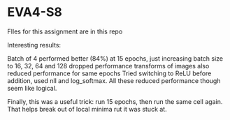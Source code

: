 # EVA4-S8

FIles for this assignment are in this repo

Interesting results:

Batch of 4 performed better (84%) at 15 epochs, just increasing batch size to 16, 32, 64 and 128 dropped performance
transforms of images also reduced performance for same epochs
Tried switching to ReLU before addition, used nll and log_softmax. All these reduced performance though seem like logical.

Finally, this was a useful trick:
run 15 epochs, then run the same cell again. That helps break out of local minima rut it was stuck at.


